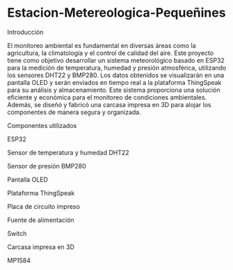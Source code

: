 # Estacion-Metereologica-Pequeñines

Introducción

El monitoreo ambiental es fundamental en diversas áreas como la agricultura, la climatología y el control de calidad del aire. Este proyecto tiene como objetivo desarrollar un sistema meteorológico basado en ESP32 para la medición de temperatura, humedad y presión atmosférica, utilizando los sensores DHT22 y BMP280. Los datos obtenidos se visualizarán en una pantalla OLED y serán enviados en tiempo real a la plataforma ThingSpeak para su análisis y almacenamiento. Este sistema proporciona una solución eficiente y económica para el monitoreo de condiciones ambientales. Además, se diseñó y fabricó una carcasa impresa en 3D para alojar los componentes de manera segura y organizada.

Componentes utilizados

ESP32

Sensor de temperatura y humedad DHT22

Sensor de presión BMP280

Pantalla OLED

Plataforma ThingSpeak

Placa de circuito impreso

Fuente de alimentación

Switch

Carcasa impresa en 3D

MP1584
